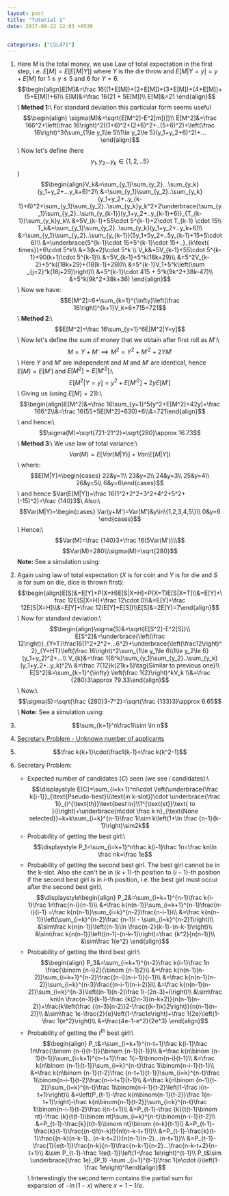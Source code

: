 ```yaml
---
layout: post
title: "Tutorial 1"
date: 2017-09-22 22:03 +0530


categories: ["CSL471"]
---
```

1. Here $M$ is the total money, we use Law of total expectation in the first step, i.e. $E[M]=E[E[M|Y]]$ where $Y$ is the die throw and $E[M|Y=y] = y+ E[M]$ for $1\le y \le 5$ and $6$ for $Y=6$.
  $$\begin{align}E[M]&=\frac 16((1+E[M])+(2+E[M])+(3+E[M])+(4+E[M])+(5+E[M])+6)\\
  E[M]&=\frac 16(21 + 5E[M])\\
  E[M]&=21
  \end{align}$$\\
  **Method 1:**\\
  For standard deviation this particular form seems useful
  $$\begin{align}
  \sigma(M)&=\sqrt{E[M^2]-E^2[m])]}\\
  E[M^2]&=\frac 166^2+\left(\frac 16\right)^2((1+6)^2+(2+6)^2+..(5+6)^2)+\left(\frac 16\right)^3(\sum_{1\le y_1\le 5\\1\le y_2\le 5}(y_1+y_2+6)^2)+...
  \end{align}$$\\
  Now let's define (here $$y_1,y_2...y_k\in\{1,2,..5\}$$) $$\begin{align}V_k&=\sum_{y_1}\sum_{y_2}...\sum_{y_k}(y_1+y_2+...y_k+6)^2\\
  &=\sum_{y_1}\sum_{y_2}..\sum_{y_k}(y_1+y_2+..y_{k-1}+6)^2+\sum_{y_1}\sum_{y_2}..\sum_{y_k}y_k^2+2\underbrace{\sum_{y_1}\sum_{y_2}..\sum_{y_{k-1}}(y_1+y_2+..y_{k-1}+6)}_{T_{k-1}}\sum_{y_k}y_k\\
  &=5V_{k-1}+55\cdot 5^{k-1}+2\cdot T_{k-1} \cdot 15\\
  T_k&=\sum_{y_1}\sum_{y_2}..\sum_{y_k}(y_1+y_2+..y_k+6)\\
  &=\sum_{y_1}\sum_{y_2}..\sum_{y_{k-1}}(5y_1+5y_2+..5y_{k-1}+15+5\cdot 6)\\
  &=\underbrace{5^{k-1}\cdot 15+5^{k-1}\cdot 15+..}_{k\text{ times}}+6\cdot 5^k\\
  &=3(k+2)\cdot 5^k \\
  V_k&=5V_{k-1}+55\cdot 5^{k-1}+90(k+1)\cdot 5^{k-1}\\
  &=5V_{k-1}+5^k(18k+29)\\
  &=5^2V_{k-2}+5^k((18k+29)+(18(k-1)+29))\\
  &=5^{k-1}V_1+5^k\left(\sum _{j=2}^k(18j+29)\right)\\
  &=5^{k-1}\cdot 415 + 5^k(9k^2+38k-47)\\
  &=5^k(9k^2+38k+36)
  \end{align}$$\\
    Now we have:
    $$E[M^2]=6+\sum_{k=1}^{\infty}\left(\frac 16\right)^{k+1}V_k=6+715=721$$\\
    **Method 2**:\\
    $$E[M^2]=\frac 16\sum_{y=1}^6E[M^2|Y=y]$$\\
    Now let's define the sum of money that we obtain after first roll as $M'$:\\
    $$M=Y+M'\implies M^2=Y^2+M'^2+2YM'$$\\
    Here $Y$ and $M'$ are independent and $M$ and $M'$ are identical, hence $E[M]=E[M']$ and $E[M^2]=E[M'^2]$:\\
    $$E[M^2|Y=y]=y^2+E[M'^2]+2yE[M']$$\\
    Giving us (using $E[M]=21$):\\
    $$\begin{align}E[M^2]&=\frac 16\sum_{y=1}^5(y^2+E[M^2]+42y)+\frac 166^2\\&=\frac 16(55+5E[M^2]+630)+6\\&=721\end{align}$$\\
    and hence:\\
    $$\sigma(M)=\sqrt{721-21^2}=\sqrt{280}\approx 16.73$$\\
    **Method 3**:\\
    We use law of total variance:\\ $$Var(M)=E[Var(M|Y)]+Var(E[M|Y])$$\\
    where:
    $$E[M|Y]=\begin{cases}
    22&y=1\\
    23&y=2\\
    24&y=3\\
    25&y=4\\
    26&y=5\\
    6&y=6\end{cases}$$\\
    and hence $Var(E[M|Y])=\frac 16(1^2+2^2+3^2+4^2+5^2+(-15)^2)=\frac {140}3$\\
    Also:\\
    $$Var(M|Y)=\begin{cases}
    Var(y+M')=Var(M')&y\in\{1,2,3,4,5\}\\
    0&y=6
    \end{cases}$$\\
    Hence:\\
    $$Var(M)=\frac {140}3+\frac 16(5Var(M'))\\$$
    $$Var(M)=280\\\sigma(M)=\sqrt{280}$$
    **Note:** See a simulation using:
    <script src="https://gist.github.com/adityagupta1089/0e3154f94c667ef3e14f165659cf5189.js"></script>

2. Again using law of total expectation ($X$ is for coin and $Y$ is for die and $S$ is for sum on die, dice is thrown first):
   $$\begin{align}E[S]&=E[Y]+P(X=H)E[S|X=H]+P(X=T)E[S|X=T]\\&=E[Y]+\frac 12E[S|X=H]+\frac 12\cdot 0\\&=E[Y]+\frac 12E[S|X=H]\\&=E[Y]+\frac 12(E[Y]+E[S])\\E[S]&=2E[Y]=7\end{align}$$\\
   Now for standard deviation:\\
$$\begin{align}\sigma(S)&=\sqrt{E[S^2]-E^2[S]}\\
E[S^2]&=\underbrace{\left(\frac 12\right)}_{Y=T}\frac16(1^2+2^2+...6^2)+\underbrace{\left(\frac12\right)^2}_{Y=HT}\left(\frac 16\right)^2\sum_{1\le y_1\le 6\\1\le y_2\le 6}(y_1+y_2)^2+...\\
V_{k}&=\frac 1{6^k}\sum_{y_1}\sum_{y_2}..\sum_{y_k}(y_1+y_2+..y_k)^2\\
&=\frac 7{12}k(21k+5)\tag{Similar to previous one}\\
E[S^2]&=\sum_{k=1}^{\infty} \left(\frac 1{2}\right)^kV_k
\\&=\frac {280}3\approx 79.33\end{align}$$\\
   Now:\\
   $$\sigma(S)=\sqrt{\frac {280}3-7^2}=\sqrt{\frac {133}3}\approx 6.65$$\\
   **Note:** See a simulation using:
   <script src="https://gist.github.com/adityagupta1089/6d28763f7720043ca161ad5af8535be1.js"></script>
3. $$\sum_{k=1}^n\frac1i\sim \ln n$$
4. [Secretary Problem - Unknown number of applicants](https://en.wikipedia.org/wiki/Secretary_problem#Unknown_number_of_applicants)

5. $$\frac k{k+1}\cdot\frac1{k-1}=\frac k{k^2-1}$$

6. Secretary Problem:
    - Expected number of candidates ($C$) seen (we see $i$ candidates):\\
      $$\displaystyle E[C]=\sum_{i=k+1}^ni\cdot \left(\underbrace{\frac k{i-1}}_{\text{Pseudo-best}\\\text{in k-slot}}\cdot \underbrace{\frac 1i}_{i^{\text{th}}\text{best in}\\1^{\text{st}}\text{ to }i}\right)+\underbrace{n\cdot \frac k n}_{\text{None selected}}=k+k\sum_{i=k}^{n-1}\frac 1i\sim k\left(1+\ln \frac {n-1}{k-1}\right)\sim2k$$
    - Probability of getting the best girl:\\
      $$\displaystyle P_1=\sum_{i=k+1}^n\frac k{i-1}\frac 1n=\frac kn\ln \frac nk=\frac 1e$$
    - Probability of getting the second best girl. The best girl cannot be in the k-slot. Also she can't be in $(k+1)$-th position to $(i-1)$-th position if the second best girl is in $i$-th position, i.e. the best girl must occur after the second best girl:\\
      $$\displaystyle\begin{align} P_2&=\sum_{i=k+1}^{n-1}\frac k{i-1}\frac 1n\frac{n-i}{n-1}\\
      &=\frac k{n(n-1)}\sum_{i=k+1}^{n-1}\frac{n-i}{i-1}
      =\frac k{n(n-1)}\sum_{i=k}^{n-2}\frac{n-i-1}i\\
      &=\frac k{n(n-1)}\left(\sum_{i=k}^{n-2}\frac {n-1}i - \sum_{i=k}^{n-2}1\right)\\
      &\sim\frac k{n(n-1)}\left((n-1)\ln \frac{n-2}{k-1}-(n-k-1)\right)\\
      &\sim\frac k{n(n-1)}\left((n-1)-(n-k-1)\right)=\frac {k^2}{n(n-1)}\\
      &\sim\frac 1{e^2}
      \end{align}$$
    - Probability of getting the third best girl:\\
      $$\begin{align}
      P_3&=\sum_{i=k+1}^{n-2}\frac k{i-1}\frac 1n \frac{\binom {n-i}2}{\binom {n-1}2}\\
      &=\frac k{n(n-1)(n-2)}\sum_{i=k+1}^{n-2}\frac{(n-i)(n-i-1)}{i-1}\\
      &=\frac k{n(n-1)(n-2)}\sum_{i=k}^{n-3}\frac{(n-i-1)(n-i-2)}i\\
      &=\frac k{n(n-1)(n-2)}\sum_{i=k}^{n-3}\left((n-1)(n-2)\frac 1i-(2n-3)+i\right)\\
      &\sim\frac kn\ln \frac{n-3}{k-1}-\frac {k(2n-3)(n-k+2)}{n(n-1)(n-2)}+\frac{k\left(\frac {(n-3)(n-2)}2-\frac{(k-1)k}2\right)}{n(n-1)(n-2)}\\
      &\sim\frac 1e-\frac{2}{e}\left(1-\frac1e\right)+\frac 1{2e}\left(1-\frac 1{e^2}\right)\\
      &=\frac{4e-1-e^2}{2e^3}
      \end{align}$$
    - Probability of getting the $t^{\text{th}}$ best girl:\\
      $$\begin{align}
      P_t&=\sum_{i=k+1}^{n-t+1}\frac k{i-1}\frac 1n\frac{\binom {n-i}{t-1}}{\binom {n-1}{t-1}}\\
      &=\frac k{n\binom {n-1}{t-1}}\sum_{i=k+1}^{n-t+1}\frac 1{i-1}\binom{n-i}{t-1}\\
      &=\frac k{n\binom {n-1}{t-1}}\sum_{i=k}^{n-t}\frac 1i\binom{n-i-1}{t-1}\\
      &=\frac k{n\binom {n-1}{t-2}\frac {n-t+1}{t-1}}\sum_{i=k}^{n-t}\frac 1i\binom{n-i-1}{t-2}\frac{n-i-t+1}{t-1}\\
      &=\frac k{n\binom {n-1}{t-2}}\sum_{i=k}^{n-t}\frac 1i\binom{n-i-1}{t-2}\left(1-\frac i{n-t+1}\right)\\
      &=\left(P_{t-1}-\frac k{n\binom{n-1}{t-2}}\frac 1{n-t+1}\right)-\frac k{n\binom{n-1}{t-2}}\sum_{i=k}^{n-t}\frac 1i\binom{n-i-1}{t-2}\frac i{n-t+1}\\
      &=P_{t-1}-\frac {k}{t(t-1)\binom nt}-\frac {k}{t(t-1)\binom nt}\sum_{i=k}^{n-t}\binom{n-i-1}{t-2}\\
      &=P_{t-1}-\frac{k}{t(t-1)\binom nt}\binom {n-k}{t-1}\\
      &=P_{t-1}-\frac{k}{t-1}\frac{(n-t)!(n-k)!}{n!(n-k-t+1)!}\\
      &=P_{t-1}-\frac{k}{t-1}\frac{(n-k)(n-k-1)...(n-k-t+2)}{n(n-1)(n-2)...(n-t+1)}\\
      &=P_{t-1}-\frac{1}{e(t-1)}\frac{n-k}{n-1}\frac{n-k-1}{n-2}...\frac{n-k-t+2}{n-t+1}\\
      &\sim P_{t-1}-\frac 1{e(t-1)}\left(1-\frac 1e\right)^{t-1}\\
      P_t&\sim \underbrace{\frac 1e}_{P_1} -\sum _{i=1}^{t-1}\frac 1{e\cdot i}\left(1-\frac 1e\right)^i\end{align}$$\\
      Interestingly the second term contains the partial sum for expansion of $-\ln(1-x)$ where $x=1-1/e$.
